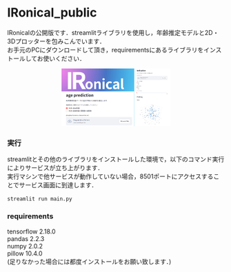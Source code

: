 # IRonical_public
IRonicalの公開版です．streamlitライブラリを使用し，年齢推定モデルと2D・3Dプロッターを包みこんでいます．  
お手元のPCにダウンロードして頂き，requirementsにあるライブラリをインストールしてお使いください．  
<div align="center">
  <img src="./IRonical_img.png" width="50%">
</div>

### 実行
streamlitとその他のライブラリをインストールした環境で，以下のコマンド実行によりサービスが立ち上がります．  
実行マシンで他サービスが動作していない場合，8501ポートにアクセスすることでサービス画面に到達します．
```
streamlit run main.py
```

### requirements
tensorflow 2.18.0  
pandas 2.2.3  
numpy 2.0.2  
pillow 10.4.0  
(足りなかった場合には都度インストールをお願い致します．)
